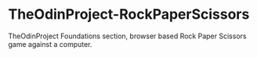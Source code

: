 # TheOdinProject-RockPaperScissors
TheOdinProject Foundations section, browser based Rock Paper Scissors game against a computer.

